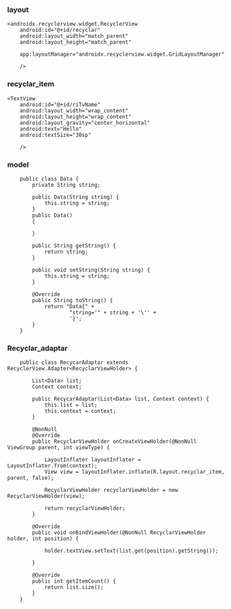 ### layout

    <androidx.recyclerview.widget.RecyclerView
        android:id="@+id/recyclar"
        android:layout_width="match_parent"
        android:layout_height="match_parent"
        
        app:layoutManager="androidx.recyclerview.widget.GridLayoutManager"
        
        />
        
### recyclar_item

    <TextView
        android:id="@+id/riTvName"
        android:layout_width="wrap_content"
        android:layout_height="wrap_content"
        android:layout_gravity="center_horizontal"
        android:text="Hello"
        android:textSize="30sp" 
        
        />

### model


        public class Data {
            private String string;

            public Data(String string) {
                this.string = string;
            }
            public Data()
            {

            }

            public String getString() {
                return string;
            }

            public void setString(String string) {
                this.string = string;
            }

            @Override
            public String toString() {
                return "Data{" +
                        "string='" + string + '\'' +
                        '}';
            }
        }
        

### Recyclar_adaptar

        public class RecycarAdaptar extends RecyclerView.Adapter<RecyclarViewHolder> {

            List<Data> list;
            Context context;

            public RecycarAdaptar(List<Data> list, Context context) {
                this.list = list;
                this.context = context;
            }

            @NonNull
            @Override
            public RecyclarViewHolder onCreateViewHolder(@NonNull ViewGroup parent, int viewType) {

                LayoutInflater layoutInflater = LayoutInflater.from(context);
                View view = layoutInflater.inflate(R.layout.recyclar_item, parent, false);

                RecyclarViewHolder recyclarViewHolder = new RecyclarViewHolder(view);

                return recyclarViewHolder;
            }

            @Override
            public void onBindViewHolder(@NonNull RecyclarViewHolder holder, int position) {

                holder.textView.setText(list.get(position).getString());

            }

            @Override
            public int getItemCount() {
                return list.size();
            }
        }

